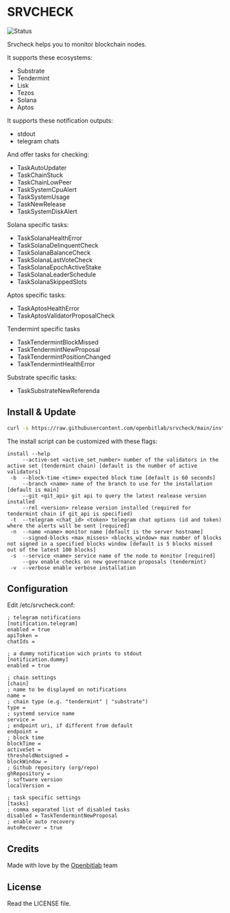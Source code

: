 # SRVCHECK

![Status](https://circleci.com/gh/openbitlab/srvcheck.svg?style=svg)

Srvcheck helps you to monitor blockchain nodes.

It supports these ecosystems:
- Substrate
- Tendermint
- Lisk
- Tezos
- Solana
- Aptos


It supports these notification outputs:
- stdout
- telegram chats 


And offer tasks for checking:
- TaskAutoUpdater
- TaskChainStuck
- TaskChainLowPeer
- TaskSystemCpuAlert
- TaskSystemUsage
- TaskNewRelease
- TaskSystemDiskAlert

Solana specific tasks:
- TaskSolanaHealthError
- TaskSolanaDelinquentCheck
- TaskSolanaBalanceCheck
- TaskSolanaLastVoteCheck
- TaskSolanaEpochActiveStake
- TaskSolanaLeaderSchedule
- TaskSolanaSkippedSlots

Aptos specific tasks:
- TaskAptosHealthError
- TaskAptosValidatorProposalCheck

Tendermint specific tasks
- TaskTendermintBlockMissed
- TaskTendermintNewProposal
- TaskTendermintPositionChanged
- TaskTendermintHealthError

Substrate specific tasks:
- TaskSubstrateNewReferenda


## Install & Update

```bash 
curl -s https://raw.githubusercontent.com/openbitlab/srvcheck/main/install.sh | bash -s -- -t <tg_chat_id> <tg_token> -s <service_name> <optional_flags>
```

The install script can be customized with these flags:

```
install --help
     --active-set <active_set_number> number of the validators in the active set (tendermint chain) [default is the number of active validators]
 -b  --block-time <time> expected block time [default is 60 seconds]
     --branch <name> name of the branch to use for the installation [default is main]
     --git <git_api> git api to query the latest realease version installed
     --rel <version> release version installed (required for tendermint chain if git_api is specified)
 -t  --telegram <chat_id> <token> telegram chat options (id and token) where the alerts will be sent [required]
 -n  --name <name> monitor name [default is the server hostname]
     --signed-blocks <max_misses> <blocks_window> max number of blocks not signed in a specified blocks window [default is 5 blocks missed out of the latest 100 blocks]
 -s  --service <name> service name of the node to monitor [required]
     --gov enable checks on new governance proposals (tendermint)
 -v  --verbose enable verbose installation
```


## Configuration
Edit /etc/srvcheck.conf:

```
; telegram notifications 
[notification.telegram]
enabled = true
apiToken = 
chatIds = 

; a dummy notification wich prints to stdout
[notification.dummy]
enabled = true

; chain settings
[chain]
; name to be displayed on notifications
name = 
; chain type (e.g. "tendermint" | "substrate")
type = 
; systemd service name
service = 
; endpoint uri, if different from default
endpoint = 
; block time
blockTime =
activeSet = 
thresholdNotsigned = 
blockWindow = 
; Github repository (org/repo)
ghRepository = 
; software version
localVersion = 

; task specific settings
[tasks]
; comma separated list of disabled tasks
disabled = TaskTendermintNewProposal
; enable auto recovery
autoRecover = true 
```

## Credits

Made with love by the [Openbitlab](https://openbitlab.com) team


## License

Read the LICENSE file.
